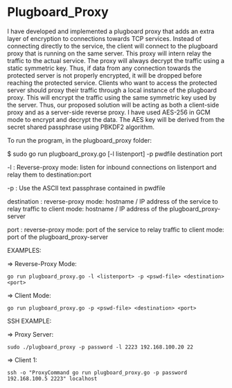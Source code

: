 # Plugboard_Proxy
I have developed and implemented a plugboard proxy that adds an extra layer of encryption to connections towards TCP services. Instead of connecting directly to the service, the client will connect to the plugboard proxy that is running on the same server. This proxy will intern relay the traffic to the actual service. The proxy will always decrypt the traffic using a static symmetric key. Thus, if data from any connection towards the protected server is not properly encrypted, it will be dropped before reaching the protected service. Clients who want to access the protected server should proxy their traffic through a local instance of the plugboard proxy. This will encrypt the traffic using the same symmetric key used by the server. Thus, our proposed solution will be acting as both a client-side proxy and as a server-side reverse proxy. 
I have used AES-256 in GCM mode to encrypt and decrypt the data. The AES key will be derived from the secret shared passphrase using PBKDF2 algorithm.
 
To run the program, in the plugboard_proxy folder:

<prompt>$ sudo go run plugboard_proxy.go [-l listenport] -p pwdfile destination port
	
-l : Reverse-proxy mode: listen for inbound connections on listenport and relay them to destination:port
	
-p : Use the ASCII text passphrase contained in pwdfile

destination : reverse-proxy mode: hostname / IP address of the service to relay traffic to client mode: hostname / IP address of the plugboard_proxy-server
	
port : reverse-proxy mode: port of the service to relay traffic to client mode: port of the plugboard_proxy-server
	
EXAMPLES:
	
=> Reverse-Proxy Mode:
	
	go run plugboard_proxy.go -l <listenport> -p <pswd-file> <destination> <port>
  
=> Client Mode:
	
	go run plugboard_proxy.go -p <pswd-file> <destination> <port>
  
SSH EXAMPLE:
  
=> Proxy Server:
	
	sudo ./plugboard_proxy -p password -l 2223 192.168.100.20 22
  
=> Client 1:
  
	ssh -o "ProxyCommand go run plugboard_proxy.go -p password 192.168.100.5 2223" localhost
